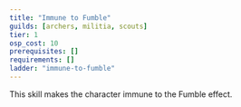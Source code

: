 ```yaml
---
title: "Immune to Fumble"
guilds: [archers, militia, scouts]
tier: 1
osp_cost: 10
prerequisites: []
requirements: []
ladder: "immune-to-fumble"
---
```

This skill makes the character immune to the Fumble effect.
